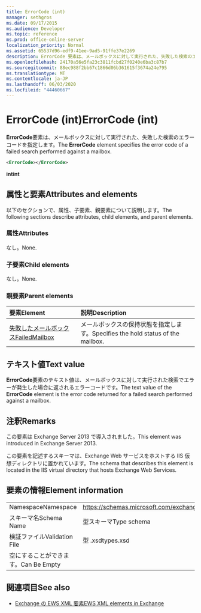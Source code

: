 ```yaml
---
title: ErrorCode (int)
manager: sethgros
ms.date: 09/17/2015
ms.audience: Developer
ms.topic: reference
ms.prod: office-online-server
localization_priority: Normal
ms.assetid: 65537d96-edf9-41ee-9ad5-91ffe37e2269
description: ErrorCode 要素は、メールボックスに対して実行された、失敗した検索のエラーコードを指定します。
ms.openlocfilehash: 24170a56e5fa23c3811fcbd27f0240e6ba3c87b7
ms.sourcegitcommit: 88ec988f2bb67c1866d06b361615f3674a24e795
ms.translationtype: MT
ms.contentlocale: ja-JP
ms.lasthandoff: 06/03/2020
ms.locfileid: "44460667"
---
```

# <a name="errorcode-int"></a><span data-ttu-id="f8304-103">ErrorCode (int)</span><span class="sxs-lookup"><span data-stu-id="f8304-103">ErrorCode (int)</span></span>

<span data-ttu-id="f8304-104">**ErrorCode**要素は、メールボックスに対して実行された、失敗した検索のエラーコードを指定します。</span><span class="sxs-lookup"><span data-stu-id="f8304-104">The **ErrorCode** element specifies the error code of a failed search performed against a mailbox.</span></span> 
  
```XML
<ErrorCode></ErrorCode>
```

 <span data-ttu-id="f8304-105">**int**</span><span class="sxs-lookup"><span data-stu-id="f8304-105">**int**</span></span>
## <a name="attributes-and-elements"></a><span data-ttu-id="f8304-106">属性と要素</span><span class="sxs-lookup"><span data-stu-id="f8304-106">Attributes and elements</span></span>

<span data-ttu-id="f8304-107">以下のセクションで、属性、子要素、親要素について説明します。</span><span class="sxs-lookup"><span data-stu-id="f8304-107">The following sections describe attributes, child elements, and parent elements.</span></span>
  
### <a name="attributes"></a><span data-ttu-id="f8304-108">属性</span><span class="sxs-lookup"><span data-stu-id="f8304-108">Attributes</span></span>

<span data-ttu-id="f8304-109">なし。</span><span class="sxs-lookup"><span data-stu-id="f8304-109">None.</span></span>
  
### <a name="child-elements"></a><span data-ttu-id="f8304-110">子要素</span><span class="sxs-lookup"><span data-stu-id="f8304-110">Child elements</span></span>

<span data-ttu-id="f8304-111">なし。</span><span class="sxs-lookup"><span data-stu-id="f8304-111">None.</span></span>
  
### <a name="parent-elements"></a><span data-ttu-id="f8304-112">親要素</span><span class="sxs-lookup"><span data-stu-id="f8304-112">Parent elements</span></span>

|<span data-ttu-id="f8304-113">**要素**</span><span class="sxs-lookup"><span data-stu-id="f8304-113">**Element**</span></span>|<span data-ttu-id="f8304-114">**説明**</span><span class="sxs-lookup"><span data-stu-id="f8304-114">**Description**</span></span>|
|:-----|:-----|
|[<span data-ttu-id="f8304-115">失敗したメールボックス</span><span class="sxs-lookup"><span data-stu-id="f8304-115">FailedMailbox</span></span>](failedmailbox.md) <br/> |<span data-ttu-id="f8304-116">メールボックスの保持状態を指定します。</span><span class="sxs-lookup"><span data-stu-id="f8304-116">Specifies the hold status of the mailbox.</span></span>  <br/> |
   
## <a name="text-value"></a><span data-ttu-id="f8304-117">テキスト値</span><span class="sxs-lookup"><span data-stu-id="f8304-117">Text value</span></span>

<span data-ttu-id="f8304-118">**ErrorCode**要素のテキスト値は、メールボックスに対して実行された検索でエラーが発生した場合に返されるエラーコードです。</span><span class="sxs-lookup"><span data-stu-id="f8304-118">The text value of the **ErrorCode** element is the error code returned for a failed search performed against a mailbox.</span></span> 
  
## <a name="remarks"></a><span data-ttu-id="f8304-119">注釈</span><span class="sxs-lookup"><span data-stu-id="f8304-119">Remarks</span></span>

<span data-ttu-id="f8304-120">この要素は Exchange Server 2013 で導入されました。</span><span class="sxs-lookup"><span data-stu-id="f8304-120">This element was introduced in Exchange Server 2013.</span></span>
  
<span data-ttu-id="f8304-121">この要素を記述するスキーマは、Exchange Web サービスをホストする IIS 仮想ディレクトリに置かれています。</span><span class="sxs-lookup"><span data-stu-id="f8304-121">The schema that describes this element is located in the IIS virtual directory that hosts Exchange Web Services.</span></span>
  
## <a name="element-information"></a><span data-ttu-id="f8304-122">要素の情報</span><span class="sxs-lookup"><span data-stu-id="f8304-122">Element information</span></span>

|||
|:-----|:-----|
|<span data-ttu-id="f8304-123">Namespace</span><span class="sxs-lookup"><span data-stu-id="f8304-123">Namespace</span></span>  <br/> |https://schemas.microsoft.com/exchange/services/2006/types  <br/> |
|<span data-ttu-id="f8304-124">スキーマ名</span><span class="sxs-lookup"><span data-stu-id="f8304-124">Schema Name</span></span>  <br/> |<span data-ttu-id="f8304-125">型スキーマ</span><span class="sxs-lookup"><span data-stu-id="f8304-125">Type schema</span></span>  <br/> |
|<span data-ttu-id="f8304-126">検証ファイル</span><span class="sxs-lookup"><span data-stu-id="f8304-126">Validation File</span></span>  <br/> |<span data-ttu-id="f8304-127">型 .xsd</span><span class="sxs-lookup"><span data-stu-id="f8304-127">types.xsd</span></span>  <br/> |
|<span data-ttu-id="f8304-128">空にすることができます。</span><span class="sxs-lookup"><span data-stu-id="f8304-128">Can Be Empty</span></span>  <br/> ||
   
## <a name="see-also"></a><span data-ttu-id="f8304-129">関連項目</span><span class="sxs-lookup"><span data-stu-id="f8304-129">See also</span></span>



- [<span data-ttu-id="f8304-130">Exchange の EWS XML 要素</span><span class="sxs-lookup"><span data-stu-id="f8304-130">EWS XML elements in Exchange</span></span>](ews-xml-elements-in-exchange.md)

